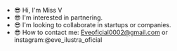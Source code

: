 - 😎 Hi, I'm Miss V
- 😎 I'm interested in partnering.
- 😎 I'm looking to collaborate in
startups or companies.
- 😎 How to contact me:
Eveoficial0002@gmail.com or
instagram:@eve_ilustra_oficial

<!---
Eveilustra/Eveilustra is a ✨ special
 repository because its `README.md`
(this file) appears on your GitHub
profile. You can click the Preview
 link to take a look at your changes.
--->
